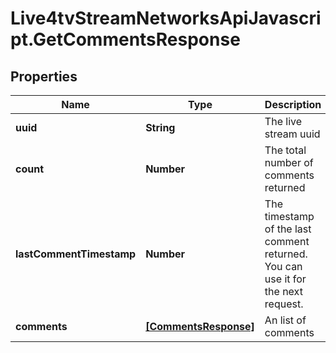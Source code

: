 # Live4tvStreamNetworksApiJavascript.GetCommentsResponse

## Properties

Name | Type | Description | Notes
------------ | ------------- | ------------- | -------------
**uuid** | **String** | The live stream uuid | 
**count** | **Number** | The total number of comments returned | 
**lastCommentTimestamp** | **Number** | The timestamp of the last comment returned. You can use it for the next request. | 
**comments** | [**[CommentsResponse]**](CommentsResponse.md) | An list of comments | 


